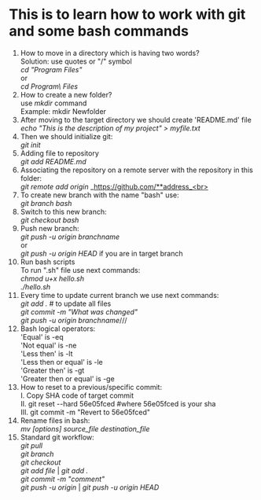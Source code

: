 # This is to learn how to work with git and some bash commands
1. How to move in a directory which is having two words?<br>
Solution: use quotes or "/" symbol<br>
_cd "Program Files"_<br>
or<br>
_cd Program\ Files_<br>
2. How to create a new folder?<br>
use _mkdir_ command<br>
Example: mkdir Newfolder<br>
3. After moving to the target directory we should create 'README.md' file<br>
_echo "This is the description of my project" > myfile.txt_<br>
4. Then we should initialize git:<br>
_git init_<br>
5. Adding file to repository<br>
_git add README.md_<br>
6. Associating the repository on a remote server with the repository in this folder:<br>
_git remote add origin_ _https://github.com/**address_<br>
7. To create new branch with the name "bash" use:<br>
_git branch bash_<br>
8. Switch to this new branch:<br>
_git checkout bash_<br>
9. Push new branch:<br>
_git push -u origin branchname_<br>
or<br>
_git push -u origin HEAD_ if you are in target branch<br>
10. Run bash scripts<br>
To run ".sh" file use next commands:<br>
_chmod u+x hello.sh_<br>
_./hello.sh_<br>
11. Every time to update current branch we use next commands:<br>
_git add ._ # to update all files<br>
_git commit -m "What was changed"_<br>
_git push -u origin branchname_///<br>
12. Bash logical operators:<br>
'Equal' is -eq<br>
'Not equal' is -ne<br>
'Less then' is -lt<br>
'Less then or equal' is -le<br>
'Greater then' is -gt<br>
'Greater then or equal' is -ge<br>
13. How to reset to a previous/specific commit:<br>
I. Copy SHA code of target commit <br>
II. git reset --hard 56e05fced #where 56e05fced is your sha <br>
III. git commit -m "Revert to 56e05fced" <br>
14. Rename files in bash:<br>
_mv [options] source_file destination_file_ <br>
15. Standard git workflow:<br>
_git pull_<br>
_git branch_<br>
_git checkout <branch>_<br>
_git add file_ | _git add ._<br>
_git commit -m "comment"_<br>
_git push -u origin <branchname>_ | _git push -u origin HEAD_
